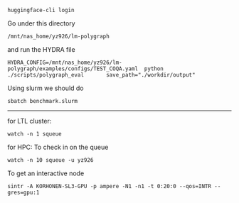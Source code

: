 ```
huggingface-cli login
```

Go under this directory
```
/mnt/nas_home/yz926/lm-polygraph
```

and run the HYDRA file
```
HYDRA_CONFIG=/mnt/nas_home/yz926/lm-polygraph/examples/configs/TEST_COQA.yaml  python ./scripts/polygraph_eval       save_path="./workdir/output"  
```

Using slurm we should do

```
sbatch benchmark.slurm 
```



------
for LTL cluster:
```
watch -n 1 squeue
```


for HPC:
To check in on the queue
```
watch -n 10 squeue -u yz926
```

To get an interactive node
```
sintr -A KORHONEN-SL3-GPU -p ampere -N1 -n1 -t 0:20:0 --qos=INTR --gres=gpu:1
```